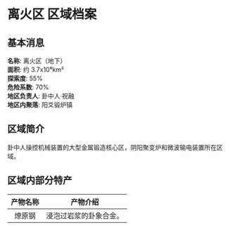 # 离火区 区域档案

## 基本消息

**名称**: 离火区（地下）  
**面积**: 约 3.7x10⁶km²  
**探索度**: 55%  
**危险系数**: 70%  
**地区负责人**: 卦中人·祝融  
**地区内聚落**: 阳爻锻炉镇

## 区域简介

卦中人操控机械装置的大型金属锻造核心区，阴阳聚变炉和微波输电装置所在区域。

## 区域内部分特产

|产物名称|产物介绍|
|:---:|:---:|
|燎原钢|浸泡过岩浆的卦象合金。|
